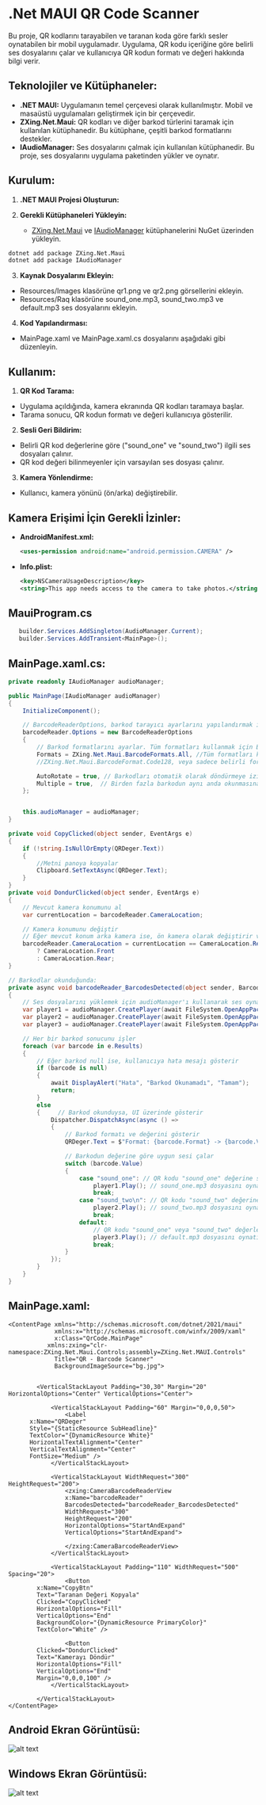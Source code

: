 # .Net MAUI QR Code Scanner

Bu proje, QR kodlarını tarayabilen ve taranan koda göre farklı sesler oynatabilen bir mobil uygulamadır. Uygulama, QR kodu içeriğine göre belirli ses dosyalarını çalar ve kullanıcıya QR kodun formatı ve değeri hakkında bilgi verir.

## Teknolojiler ve Kütüphaneler:

- **.NET MAUI:** Uygulamanın temel çerçevesi olarak kullanılmıştır. Mobil ve masaüstü uygulamaları geliştirmek için bir çerçevedir.
- **ZXing.Net.Maui:** QR kodları ve diğer barkod türlerini taramak için kullanılan kütüphanedir. Bu kütüphane, çeşitli barkod formatlarını destekler.
- **IAudioManager:** Ses dosyalarını çalmak için kullanılan kütüphanedir. Bu proje, ses dosyalarını uygulama paketinden yükler ve oynatır.

## Kurulum:

1) **.NET MAUI Projesi Oluşturun:**

2) **Gerekli Kütüphaneleri Yükleyin:**
   - [ZXing.Net.Maui](https://github.com/Redth/ZXing.Net.Maui) ve [IAudioManager](https://github.com/jfversluis/Plugin.Maui.Audio) kütüphanelerini NuGet üzerinden yükleyin.
```bash
dotnet add package ZXing.Net.Maui
dotnet add package IAudioManager
```

3) **Kaynak Dosyalarını Ekleyin:**
- Resources/Images klasörüne qr1.png ve qr2.png görsellerini ekleyin.
- Resources/Raq klasörüne sound_one.mp3, sound_two.mp3 ve default.mp3 ses dosyalarını ekleyin.

4) **Kod Yapılandırması:**
- MainPage.xaml ve MainPage.xaml.cs dosyalarını aşağıdaki gibi düzenleyin.

## Kullanım: 
1) **QR Kod Tarama:**
- Uygulama açıldığında, kamera ekranında QR kodları taramaya başlar.
- Tarama sonucu, QR kodun formatı ve değeri kullanıcıya gösterilir.

2) **Sesli Geri Bildirim:**
- Belirli QR kod değerlerine göre ("sound_one" ve "sound_two") ilgili ses dosyaları çalınır.
- QR kod değeri bilinmeyenler için varsayılan ses dosyası çalınır.

3) **Kamera Yönlendirme:**
- Kullanıcı, kamera yönünü (ön/arka) değiştirebilir.

## Kamera Erişimi İçin Gerekli İzinler:

- **AndroidManifest.xml:**
  
  ```xml
  <uses-permission android:name="android.permission.CAMERA" />
  ```

- **Info.plist:**
   
  ```xml
  <key>NSCameraUsageDescription</key>
  <string>This app needs access to the camera to take photos.</string>
  ```

## MauiProgram.cs
```csharp
   builder.Services.AddSingleton(AudioManager.Current);
   builder.Services.AddTransient<MainPage>();
```

## MainPage.xaml.cs:

```csharp
private readonly IAudioManager audioManager;

public MainPage(IAudioManager audioManager)
{
    InitializeComponent();

    // BarcodeReaderOptions, barkod tarayıcı ayarlarını yapılandırmak için kullanılır
    barcodeReader.Options = new BarcodeReaderOptions
    {
        // Barkod formatlarını ayarlar. Tüm formatları kullanmak için BarcodeFormats.All kullanılır.
        Formats = ZXing.Net.Maui.BarcodeFormats.All, //Tüm formatları kullan
        //ZXing.Net.Maui.BarcodeFormat.Code128, veya sadece belirli formatı kullan

        AutoRotate = true, // Barkodları otomatik olarak döndürmeye izin verir
        Multiple = true,  // Birden fazla barkodun aynı anda okunmasına izin verir
    };


    this.audioManager = audioManager;
}

private void CopyClicked(object sender, EventArgs e)
{
    if (!string.IsNullOrEmpty(QRDeger.Text))
    {
        //Metni panoya kopyalar
        Clipboard.SetTextAsync(QRDeger.Text);
    }
}
private void DondurClicked(object sender, EventArgs e)
{
    // Mevcut kamera konumunu al
    var currentLocation = barcodeReader.CameraLocation;

    // Kamera konumunu değiştir
    // Eğer mevcut konum arka kamera ise, ön kamera olarak değiştirir veya tersine döndür
    barcodeReader.CameraLocation = currentLocation == CameraLocation.Rear
        ? CameraLocation.Front
        : CameraLocation.Rear;
}

// Barkodlar okunduğunda:
private async void barcodeReader_BarcodesDetected(object sender, BarcodeDetectionEventArgs e)
{
    // Ses dosyalarını yüklemek için audioManager'ı kullanarak ses oynatıcılar oluşturur
    var player1 = audioManager.CreatePlayer(await FileSystem.OpenAppPackageFileAsync("sound_one.mp3"));
    var player2 = audioManager.CreatePlayer(await FileSystem.OpenAppPackageFileAsync("sound_two.mp3"));
    var player3 = audioManager.CreatePlayer(await FileSystem.OpenAppPackageFileAsync("default.mp3"));

    // Her bir barkod sonucunu işler
    foreach (var barcode in e.Results)
    {
        // Eğer barkod null ise, kullanıcıya hata mesajı gösterir
        if (barcode is null)
        {
            await DisplayAlert("Hata", "Barkod Okunamadı", "Tamam");
            return;
        }
        else
        {     // Barkod okunduysa, UI üzerinde gösterir
            Dispatcher.DispatchAsync(async () =>
            {                        
                // Barkod formatı ve değerini gösterir
                QRDeger.Text = $"Format: {barcode.Format} -> {barcode.Value}";

                // Barkodun değerine göre uygun sesi çalar
                switch (barcode.Value)
                {
                    case "sound_one": // QR kodu "sound_one" değerine sahipse
                        player1.Play(); // sound_one.mp3 dosyasını oynatır
                        break;
                    case "sound_two\n": // QR kodu "sound_two" değerine sahipse
                        player2.Play(); // sound_two.mp3 dosyasını oynatır
                        break;
                    default: 
                        // QR kodu "sound_one" veya "sound_two" değerlerinden farklıysa
                        player3.Play(); // default.mp3 dosyasını oynatır
                        break;
                }
            });
        }
    }
}
```
## MainPage.xaml: 

```xaml
<ContentPage xmlns="http://schemas.microsoft.com/dotnet/2021/maui"
             xmlns:x="http://schemas.microsoft.com/winfx/2009/xaml"
             x:Class="QrCode.MainPage"
           xmlns:zxing="clr-namespace:ZXing.Net.Maui.Controls;assembly=ZXing.Net.MAUI.Controls"
             Title="QR - Barcode Scanner"
             BackgroundImageSource="bg.jpg">

   
        <VerticalStackLayout Padding="30,30" Margin="20" HorizontalOptions="Center" VerticalOptions="Center">

            <VerticalStackLayout Padding="60" Margin="0,0,0,50">
                <Label
      x:Name="QRDeger"
      Style="{StaticResource SubHeadline}"
      TextColor="{DynamicResource White}"
      HorizontalTextAlignment="Center"
      VerticalTextAlignment="Center"
      FontSize="Medium" />
            </VerticalStackLayout>

            <VerticalStackLayout WidthRequest="300" HeightRequest="200">
                <zxing:CameraBarcodeReaderView
                x:Name="barcodeReader"
                BarcodesDetected="barcodeReader_BarcodesDetected" 
                WidthRequest="300" 
                HeightRequest="200"
                HorizontalOptions="StartAndExpand" 
                VerticalOptions="StartAndExpand">

                </zxing:CameraBarcodeReaderView>
            </VerticalStackLayout>

            <VerticalStackLayout Padding="110" WidthRequest="500" Spacing="20">
                <Button 
        x:Name="CopyBtn"
        Text="Taranan Değeri Kopyala"
        Clicked="CopyClicked"
        HorizontalOptions="Fill"
        VerticalOptions="End"
        BackgroundColor="{DynamicResource PrimaryColor}"
        TextColor="White" />

                <Button 
        Clicked="DondurClicked"
        Text="Kamerayı Döndür"
        HorizontalOptions="Fill"
        VerticalOptions="End"
        Margin="0,0,0,100" />
            </VerticalStackLayout>

        </VerticalStackLayout>
</ContentPage>
```

## Android Ekran Görüntüsü:
![alt text](https://github.com/abdullaheroll/Net-MAUI-QR-Code-Scanner/blob/main/AndroidPrt.png)


## Windows Ekran Görüntüsü:
![alt text](https://github.com/abdullaheroll/Net-MAUI-QR-Code-Scanner/blob/main/windowsPrt.png)
